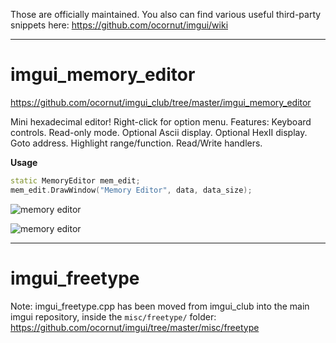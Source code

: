 Those are officially maintained.
You also can find various useful third-party snippets here:
https://github.com/ocornut/imgui/wiki

----

# imgui_memory_editor

https://github.com/ocornut/imgui_club/tree/master/imgui_memory_editor

Mini hexadecimal editor! Right-click for option menu. 
Features: Keyboard controls. Read-only mode. Optional Ascii display. Optional HexII display. Goto address. Highlight range/function. Read/Write handlers. 

**Usage**
```cpp
static MemoryEditor mem_edit;
mem_edit.DrawWindow("Memory Editor", data, data_size);
```

![memory editor](https://raw.githubusercontent.com/wiki/ocornut/imgui_club/images/memory_editor_v19.gif)

![memory editor](https://raw.githubusercontent.com/wiki/ocornut/imgui_club/images/memory_editor_v32.png)

----

# imgui_freetype

Note: imgui_freetype.cpp has been moved from imgui_club into the main imgui repository, inside the `misc/freetype/` folder:
https://github.com/ocornut/imgui/tree/master/misc/freetype


